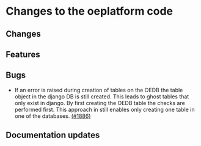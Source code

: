 # Changes to the oeplatform code

## Changes

## Features

## Bugs

- If an error is raised during creation of tables on the OEDB the table object in the django DB is still created. This leads to ghost tables that only exist in django. By first creating the OEDB table the checks are performed first. This approach in still enables only creating one table in one of the databases. [(#1886)](https://github.com/OpenEnergyPlatform/oeplatform/pull/1886)

## Documentation updates
